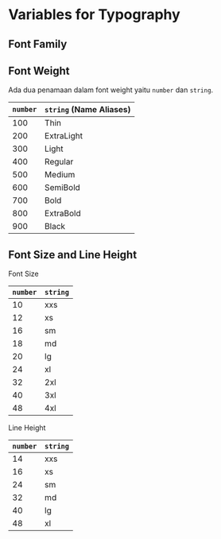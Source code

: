 # Variables for Typography

## Font Family

## Font Weight

Ada dua penamaan dalam font weight yaitu `number` dan `string`.

| `number` | `string` (Name Aliases) |
| -------- | ----------------------- |
| 100      | Thin                    |
| 200      | ExtraLight              |
| 300      | Light                   |
| 400      | Regular                 |
| 500      | Medium                  |
| 600      | SemiBold                |
| 700      | Bold                    |
| 800      | ExtraBold               |
| 900      | Black                   |

## Font Size and Line Height

Font Size

| `number` | `string` |
| -------- | -------- |
| 10       | xxs      |
| 12       | xs       |
| 16       | sm       |
| 18       | md       |
| 20       | lg       |
| 24       | xl       |
| 32       | 2xl      |
| 40       | 3xl      |
| 48       | 4xl      |

Line Height

| `number` | `string` |
| -------- | -------- |
| 14       | xxs      |
| 16       | xs       |
| 24       | sm       |
| 32       | md       |
| 40       | lg       |
| 48       | xl       |
